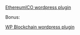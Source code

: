 



[EthereumICO wordpress plugin](https://wordpress.org/plugins/ethereumico/)



Bonus:

[WP Blockchain wordpress plugin](https://wordpress.org/plugins/wp-blockchain/)
